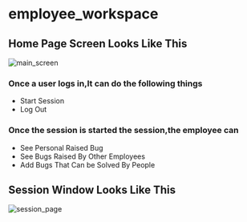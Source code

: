 # employee_workspace

## Home Page Screen Looks Like This 

![main_screen](https://user-images.githubusercontent.com/62596924/98443554-f73cc080-2131-11eb-97ee-2b445d8c2f9e.jpg)
 
### Once a user logs in,It can do the following things
* Start Session
* Log Out

### Once the session is started the session,the employee can
* See Personal Raised Bug
* See Bugs Raised By Other Employees
* Add Bugs That Can be Solved By People

## Session Window Looks Like This
![session_page](https://user-images.githubusercontent.com/62596924/98444282-cc08a000-2136-11eb-81a9-aaa5918f001d.jpg)

